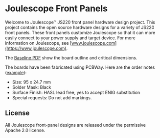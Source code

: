 
# Joulescope Front Panels

Welcome to Joulescope™ JS220 front panel hardware design project.  This project 
contains the open source hardware designs for a variety of JS220 front
panels.  These front panels customize Joulescope so that it can more easily 
connect to your power supply and target device.
For more information on Joulescope, see 
[www.joulescope.com](https://www.joulescope.com).

The [Baseline PDF](fp_baseline.pdf) show the board outline and critical 
dimensions.

The boards have been fabricated using PCBWay. 
Here are the order notes ([example](pcbway_order.png)):

* Size: 95 x 24.7 mm
* Solder Mask: Black
* Surface Finish: HASL lead free, yes to accept ENIG substitution
* Special requests: Do not add markings.


## License

All Joulescope front-panel designs are released under the 
permissive Apache 2.0 license.


